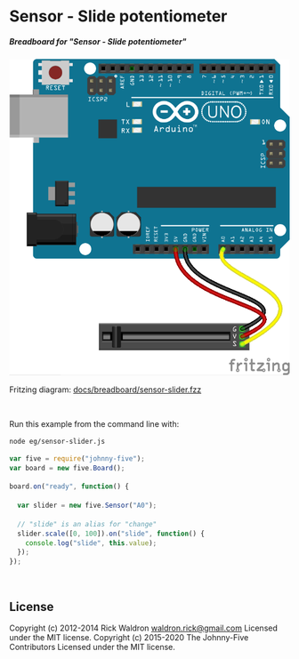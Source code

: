 <!--remove-start-->

# Sensor - Slide potentiometer

<!--remove-end-->






##### Breadboard for "Sensor - Slide potentiometer"



![docs/breadboard/sensor-slider.png](breadboard/sensor-slider.png)<br>

Fritzing diagram: [docs/breadboard/sensor-slider.fzz](breadboard/sensor-slider.fzz)

&nbsp;




Run this example from the command line with:
```bash
node eg/sensor-slider.js
```


```javascript
var five = require("johnny-five");
var board = new five.Board();

board.on("ready", function() {

  var slider = new five.Sensor("A0");

  // "slide" is an alias for "change"
  slider.scale([0, 100]).on("slide", function() {
    console.log("slide", this.value);
  });
});

```








&nbsp;

<!--remove-start-->

## License
Copyright (c) 2012-2014 Rick Waldron <waldron.rick@gmail.com>
Licensed under the MIT license.
Copyright (c) 2015-2020 The Johnny-Five Contributors
Licensed under the MIT license.

<!--remove-end-->
